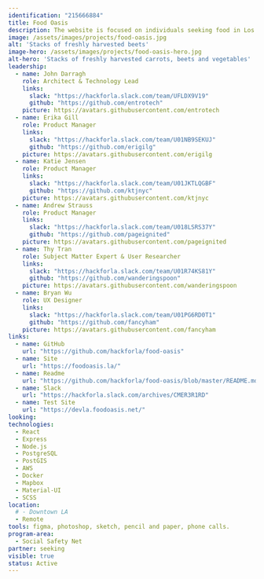 ```yaml
---
identification: "215666884"
title: Food Oasis
description: The website is focused on individuals seeking food in Los Angeles who need an up-to-date resource about food pantries and meals. Our mission is to update the existing website, foodoasis.la with a simplified UI and verified data.  Future development goals include creating functionality for referral services that will allow the end user to annotate and update listings through a peer verification system.
image: /assets/images/projects/food-oasis.jpg
alt: 'Stacks of freshly harvested beets'
image-hero: /assets/images/projects/food-oasis-hero.jpg
alt-hero: 'Stacks of freshly harvested carrots, beets and vegetables'
leadership:
  - name: John Darragh
    role: Architect & Technology Lead
    links:
      slack: "https://hackforla.slack.com/team/UFLDX9V19"
      github: "https://github.com/entrotech"
    picture: https://avatars.githubusercontent.com/entrotech
  - name: Erika Gill
    role: Product Manager
    links:
      slack: "https://hackforla.slack.com/team/U01NB9SEKUJ"
      github: "https://github.com/erigilg"
    picture: https://avatars.githubusercontent.com/erigilg
  - name: Katie Jensen
    role: Product Manager
    links:
      slack: "https://hackforla.slack.com/team/U01JKTLQGBF"
      github: "https://github.com/ktjnyc"
    picture: https://avatars.githubusercontent.com/ktjnyc
  - name: Andrew Strauss
    role: Product Manager
    links:
      slack: "https://hackforla.slack.com/team/U018LSRS37Y"
      github: "https://github.com/pageignited"
    picture: https://avatars.githubusercontent.com/pageignited
  - name: Thy Tran
    role: Subject Matter Expert & User Researcher
    links:
      slack: "https://hackforla.slack.com/team/U01R74KS81Y"
      github: "https://github.com/wanderingspoon"
    picture: https://avatars.githubusercontent.com/wanderingspoon
  - name: Bryan Wu
    role: UX Designer
    links:
      slack: "https://hackforla.slack.com/team/U01PG6RD0T1"
      github: "https://github.com/fancyham"
    picture: https://avatars.githubusercontent.com/fancyham
links:
  - name: GitHub
    url: "https://github.com/hackforla/food-oasis"
  - name: Site
    url: "https://foodoasis.la/"
  - name: Readme
    url: "https://github.com/hackforla/food-oasis/blob/master/README.md"
  - name: Slack
    url: "https://hackforla.slack.com/archives/CMER3R1RD"
  - name: Test Site
    url: "https://devla.foodoasis.net/"
looking:
technologies:
  - React
  - Express
  - Node.js
  - PostgreSQL
  - PostGIS
  - AWS
  - Docker
  - Mapbox
  - Material-UI
  - SCSS
location:
  # - Downtown LA
  - Remote
tools: figma, photoshop, sketch, pencil and paper, phone calls.
program-area: 
  - Social Safety Net
partner: seeking
visible: true
status: Active
---
```

